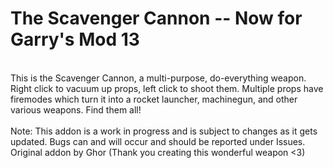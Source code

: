 <h1>The Scavenger Cannon -- Now for Garry's Mod 13</h1><br/>
This is the Scavenger Cannon, a multi-purpose, do-everything weapon.  Right click to vacuum up props, left click to shoot them.  Multiple props have firemodes which turn it into a rocket launcher, machinegun, and other various weapons. Find them all!
<br/><br/>
Note: This addon is a work in progress and is subject to changes as it gets updated.  Bugs can and will occur and should be reported under Issues.
<br/>
Original addon by Ghor (Thank you creating this wonderful weapon <3)<br/>
